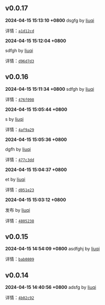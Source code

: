 ## v0.0.17
**2024-04-15 15:13:10 +0800**
dsgfg by [liuqi](liuqi6602@163.com)

详情：[`a1d12cd`](https://github.com/gtesim/gt-admin/commit/a1d12cd5d5b23bbb2fd5112c8c2fb868cdde9ba3)



**2024-04-15 15:12:04 +0800**

sdfgh by [liuqi](liuqi6602@163.com)

详情：[`d96d7d3`](https://github.com/gtesim/gt-admin/commit/d96d7d3addfa1dca5f7c7da8432f82b99146a092)







## v0.0.16
**2024-04-15 15:11:34 +0800**
sdfgh by [liuqi](liuqi6602@163.com)

详情：[`476f098`](https://github.com/gtesim/gt-admin/commit/476f09898a9ab0dd83827967b68eafdf34ed4e5f)



**2024-04-15 15:05:44 +0800**

s by [liuqi](liuqi6602@163.com)

详情：[`4af9a29`](https://github.com/gtesim/gt-admin/commit/4af9a2977127e7642397406d7ad2a845b8b784a4)



**2024-04-15 15:05:36 +0800**

dgfh by [liuqi](liuqi6602@163.com)

详情：[`477c3dd`](https://github.com/gtesim/gt-admin/commit/477c3dd486674ed91240a73bbbf26217cca6d1f5)



**2024-04-15 15:04:37 +0800**

et by [liuqi](liuqi6602@163.com)

详情：[`d051e23`](https://github.com/gtesim/gt-admin/commit/d051e236828de62c68509dc731cfb0d5ee533f6c)



**2024-04-15 15:03:12 +0800**

发布 by [liuqi](liuqi6602@163.com)

详情：[`4805238`](https://github.com/gtesim/gt-admin/commit/48052387cfd7c58c960b72e89189c9d19aed8f66)







## v0.0.15

**2024-04-15 14:54:09 +0800**
asdfghj by [liuqi](liuqi6602@163.com)

详情：[`bab0809`](https://github.com/gtesim/gt-admin/commit/bab0809d9170f4c8df6e17e13a7bffc54d9a0902)

## v0.0.14

**2024-04-15 14:40:56 +0800**
adsfg by [liuqi](liuqi6602@163.com)

详情：[`4b02c92`](https://github.com/gtesim/gt-admin/commit/4b02c92b57ed46badee49cbc5cf522effe46a37b)
